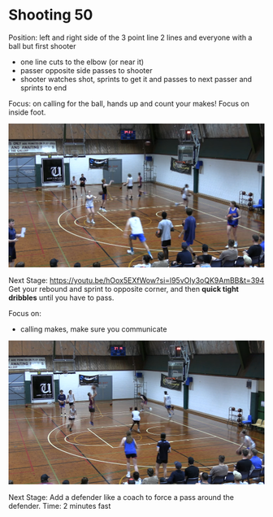 # Shooting 50
Position: left and right side of the 3 point line
2 lines and everyone with a ball but first shooter

- one line cuts to the elbow (or near it)
- passer opposite side passes to shooter
- shooter watches shot, sprints to get it and passes to next passer and sprints to end

Focus: on calling for the ball, hands up and count your makes!
Focus on inside foot.

![50](images/50.png)

Next Stage:
https://youtu.be/hOox5EXfWow?si=l95vOIy3oQK9AmBB&t=394
Get your rebound and sprint to opposite corner, and then **quick tight dribbles** until you have to pass.

Focus on: 
* calling makes, make sure you communicate

![50 - 2](images/50-2.png)

Next Stage: Add a defender like a coach to force a pass around the defender.
Time: 2 minutes fast